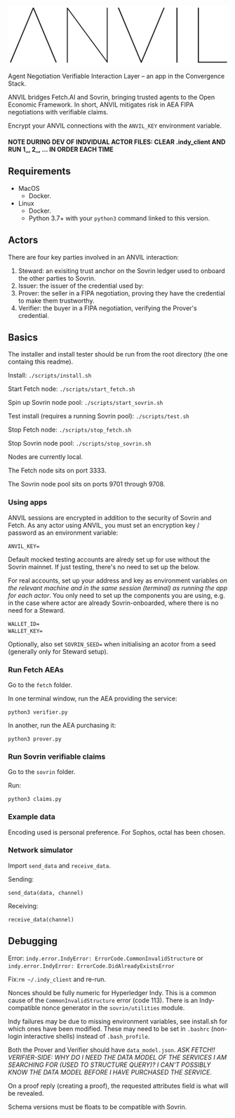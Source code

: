 ![ANVIL](./docs/img/anvil-transparent.png)

Agent Negotiation Verifiable Interaction Layer – an app in the Convergence Stack.

ANVIL bridges Fetch.AI and Sovrin, bringing trusted agents to the Open Economic Framework. In short, ANVIL mitigates risk in AEA FIPA negotiations with verifiable claims.

Encrypt your ANVIL connections with the `ANVIL_KEY` environment variable.

#### NOTE DURING DEV OF INDVIDUAL ACTOR FILES: CLEAR .indy_client AND RUN 1_, 2_, ... IN ORDER EACH TIME

## Requirements

- MacOS
  - Docker.
- Linux
  - Docker.
  - Python 3.7+ with your `python3` command linked to this version.

## Actors

There are four key parties involved in an ANVIL interaction:
1. Steward: an exisiting trust anchor on the Sovrin ledger used to onboard the other parties to Sovrin.
2. Issuer: the issuer of the credential used by:
3. Prover: the seller in a FIPA negotiation, proving they have the credential to make them trustworthy.
4. Verifier: the buyer in a FIPA negotiation, verifying the Prover's credential.


## Basics

The installer and install tester should be run from the root directory (the one containg this readme).

Install: `./scripts/install.sh`

Start Fetch node: `./scripts/start_fetch.sh`

Spin up Sovrin node pool: `./scripts/start_sovrin.sh`

Test install (requires a running Sovrin pool): `./scripts/test.sh`

Stop Fetch node: `./scripts/stop_fetch.sh`

Stop Sovrin node pool: `./scripts/stop_sovrin.sh`

Nodes are currently local.

The Fetch node sits on port 3333.

The Sovrin node pool sits on ports 9701 through 9708.

### Using apps


ANVIL sessions are encrypted in addition to the security of Sovrin and Fetch. As any actor using ANVIL, you must set an encryption key / password as an environment variable:
```
ANVIL_KEY=
```

Default mocked testing accounts are alredy set up for use without the Sovrin mainnet. If just testing, there's no need to set up the below.

For real accounts, set up your address and key as environment variables *on the relevant machine and in the same session (terminal) as running the app for each actor*. You only need to set up the components you are using, e.g. in the case where actor are already Sovrin-onboarded, where there is no need for a Steward.

```
WALLET_ID=
WALLET_KEY=
```

Optionally, also set `SOVRIN_SEED=` when initialising an acotor from a seed (generally only for Steward setup).

### Run Fetch AEAs

Go to the `fetch` folder.

In one terminal window, run the AEA providing the service:
```
python3 verifier.py
```

In another, run the AEA purchasing it:
```
python3 prover.py
```

### Run Sovrin verifiable claims

Go to the `sovrin` folder.

Run:
```
python3 claims.py
```

### Example data

Encoding used is personal preference. For Sophos, octal has been chosen.


### Network simulator

Import `send_data` and `receive_data`.

Sending:
```
send_data(data, channel)
```

Receiving:
```
receive_data(channel)
```


## Debugging

Error: `indy.error.IndyError: ErrorCode.CommonInvalidStructure` or `indy.error.IndyError: ErrorCode.DidAlreadyExistsError`

Fix:`rm ~/.indy_client` and re-run.

Nonces should be fully numeric for Hyperledger Indy. This is a common cause of the `CommonInvalidStructure` error (code 113). There is an Indy-compatible nonce generator in the `sovrin/utilities` module.

Indy failures may be due to missing environment variables, see install.sh for which ones have been modified. These may need to be set in `.bashrc` (non-login interactive shells) instead of `.bash_profile`.

Both the Prover and Verifier should have `data_model.json`. *ASK FETCH!! VERIFIER-SIDE: WHY DO I NEED THE DATA MODEL OF THE SERVICES I AM SEARCHING FOR (USED TO STRUCTURE QUERY)? I CAN'T POSSIBLY KNOW THE DATA MODEL BEFORE I HAVE PURCHASED THE SERVICE.*

On a proof reply (creating a proof), the requested attributes field is what will be revealed.

Schema versions must be floats to be compatible with Sovrin.




